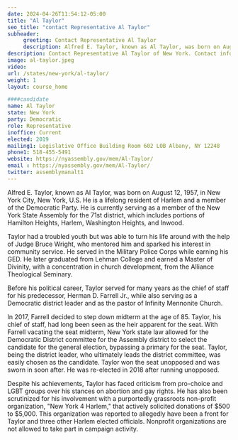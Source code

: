 ```yaml
---
date: 2024-04-26T11:54:12-05:00
title: "Al Taylor"
seo_title: "contact Representative Al Taylor"
subheader:
     greeting: Contact Representative Al Taylor
     description: Alfred E. Taylor, known as Al Taylor, was born on August 12, 1957, in New York City, New York, U.S. He is a lifelong resident of Harlem and a member of the Democratic Party. He is currently serving as a member of the New York State Assembly for the 71st district, which includes portions of Hamilton Heights, Harlem, Washington Heights, and Inwood.
description: Contact Representative Al Taylor of New York. Contact information for Al Taylor includes email address, phone number, and mailing address.
image: al-taylor.jpeg
video:
url: /states/new-york/al-taylor/
weight: 1
layout: course_home

####candidate
name: Al Taylor
state: New York
party: Democratic
role: Representative
inoffice: Current
elected: 2019
mailing1: Legislative Office Building Room 602 LOB Albany, NY 12248
phone1: 518-455-5491
website: https://nyassembly.gov/mem/Al-Taylor/
email : https://nyassembly.gov/mem/Al-Taylor/
twitter: assemblymanalt1
---
```

Alfred E. Taylor, known as Al Taylor, was born on August 12, 1957, in New York City, New York, U.S. He is a lifelong resident of Harlem and a member of the Democratic Party. He is currently serving as a member of the New York State Assembly for the 71st district, which includes portions of Hamilton Heights, Harlem, Washington Heights, and Inwood.

Taylor had a troubled youth but was able to turn his life around with the help of Judge Bruce Wright, who mentored him and sparked his interest in community service. He served in the Military Police Corps while earning his GED. He later graduated from Lehman College and earned a Master of Divinity, with a concentration in church development, from the Alliance Theological Seminary.

Before his political career, Taylor served for many years as the chief of staff for his predecessor, Herman D. Farrell Jr., while also serving as a Democratic district leader and as the pastor of Infinity Mennonite Church.

In 2017, Farrell decided to step down midterm at the age of 85. Taylor, his chief of staff, had long been seen as the heir apparent for the seat. With Farrell vacating the seat midterm, New York state law allowed for the Democratic District committee for the Assembly district to select the candidate for the general election, bypassing a primary for the seat. Taylor, being the district leader, who ultimately leads the district committee, was easily chosen as the candidate. Taylor won the seat unopposed and was sworn in soon after. He was re-elected in 2018 after running unopposed.

Despite his achievements, Taylor has faced criticism from pro-choice and LGBT groups over his stances on abortion and gay rights. He has also been scrutinized for his involvement with a purportedly grassroots non-profit organization, "New York 4 Harlem," that actively solicited donations of $500 to $5,000. This organization was reported to allegedly have been a front for Taylor and three other Harlem elected officials. Nonprofit organizations are not allowed to take part in campaign activity.
